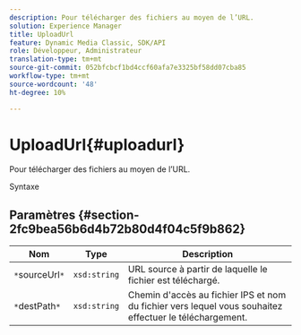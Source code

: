 ```yaml
---
description: Pour télécharger des fichiers au moyen de l’URL.
solution: Experience Manager
title: UploadUrl
feature: Dynamic Media Classic, SDK/API
role: Développeur, Administrateur
translation-type: tm+mt
source-git-commit: 052bfcbcf1bd4ccf60afa7e3325bf58dd07cba85
workflow-type: tm+mt
source-wordcount: '48'
ht-degree: 10%

---
```



# UploadUrl{#uploadurl}

Pour télécharger des fichiers au moyen de l’URL.

Syntaxe

## Paramètres {#section-2fc9bea56b6d4b72b80d4f04c5f9b862}

| Nom | Type | Description |
|---|---|---|
| `*`sourceUrl`*` | `xsd:string` | URL source à partir de laquelle le fichier est téléchargé. |
| `*`destPath`*` | `xsd:string` | Chemin d&#39;accès au fichier IPS et nom du fichier vers lequel vous souhaitez effectuer le téléchargement. |

